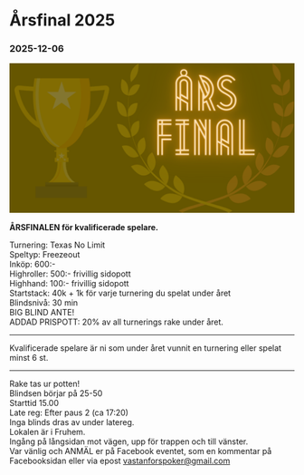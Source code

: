 # Årsfinal 2025
### 2025-12-06

![VPK Årsfinal 2025](assets/arsfinal.png)

**ÅRSFINALEN för kvalificerade spelare.**

Turnering: Texas No Limit  
Speltyp: Freezeout  
Inköp: 600:-  
Highroller: 500:- frivillig sidopott  
Highhand: 100:- frivillig sidopott  
Startstack: 40k + 1k för varje turnering du spelat under året  
Blindsnivå: 30 min  
BIG BLIND ANTE!  
ADDAD PRISPOTT: 20% av all turnerings rake under året.  
___
Kvalificerade spelare är ni som under året vunnit en turnering eller spelat minst 6 st.  
___
Rake tas ur potten!  
Blindsen börjar på 25-50  
Starttid 15.00  
Late reg: Efter paus 2 (ca 17:20)  
Inga blinds dras av under latereg.  
Lokalen är i Fruhem.  
Ingång på långsidan mot vägen, upp för trappen och till vänster.  
Var vänlig och ANMÄL er på Facebook eventet, som en kommentar på Facebooksidan eller via epost vastanforspoker@gmail.com
